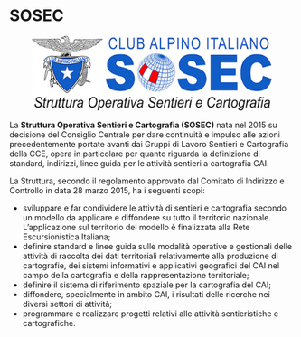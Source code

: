 # SOSEC

<figure><img src="../.gitbook/assets/logo_sosec (1).jpg" alt=""><figcaption></figcaption></figure>

La **Struttura Operativa Sentieri e Cartografia (SOSEC)** nata nel 2015 su decisione del Consiglio Centrale per dare continuità e impulso alle azioni precedentemente portate avanti dai Gruppi di Lavoro Sentieri e Cartografia della CCE, opera in particolare per quanto riguarda la definizione di standard, indirizzi, linee guida per le attività sentieri a cartografia CAI.

La Struttura, secondo il regolamento approvato dal Comitato di Indirizzo e Controllo in data 28 marzo 2015, ha i seguenti scopi:

* sviluppare e far condividere le attività di sentieri e cartografia secondo un modello da applicare e diffondere su tutto il territorio nazionale. L’applicazione sul territorio del modello è finalizzata alla Rete Escursionistica Italiana;
* definire standard e linee guida sulle modalità operative e gestionali delle attività di raccolta dei dati territoriali relativamente alla produzione di cartografie, dei sistemi informativi e applicativi geografici del CAI nel campo della cartografia e della rappresentazione territoriale;
* definire il sistema di riferimento spaziale per la cartografia del CAI;
* diffondere, specialmente in ambito CAI, i risultati delle ricerche nei diversi settori di attività;
* programmare e realizzare progetti relativi alle attività sentieristiche e cartografiche.
